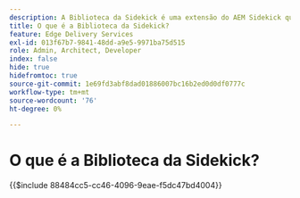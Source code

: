 ```yaml
---
description: A Biblioteca da Sidekick é uma extensão do AEM Sidekick que permite aos desenvolvedores criar ferramentas orientadas por interface para autores de conteúdo. Ele inclui um plug-in de blocos integrado que pode exibir uma lista de todos os blocos para os autores de forma intuitiva, eliminando a necessidade de os autores se lembrarem ou pesquisarem cada variação de um bloco. Os desenvolvedores também podem escrever seus próprios plugins para a biblioteca sidekick.
title: O que é a Biblioteca da Sidekick?
feature: Edge Delivery Services
exl-id: 013f67b7-9841-48dd-a9e5-9971ba75d515
role: Admin, Architect, Developer
index: false
hide: true
hidefromtoc: true
source-git-commit: 1e69fd3abf8dad01886007bc16b2ed0d0df0777c
workflow-type: tm+mt
source-wordcount: '76'
ht-degree: 0%

---
```


# O que é a Biblioteca da Sidekick?

{{$include 88484cc5-cc46-4096-9eae-f5dc47bd4004}}
